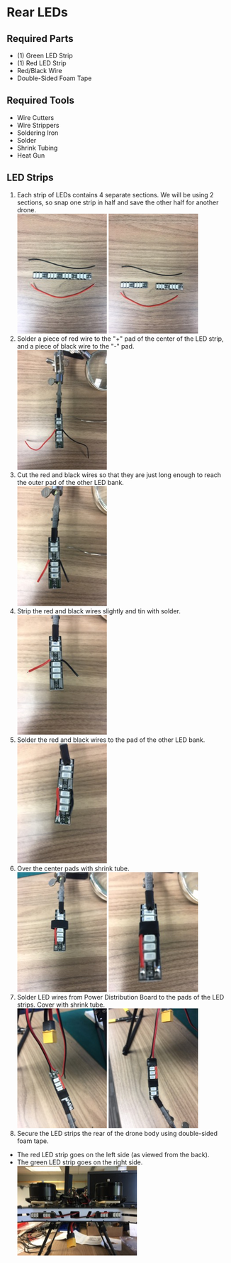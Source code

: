 Rear LEDs
==

Required Parts
--

- (1) Green LED Strip
- (1) Red LED Strip
- Red/Black Wire
- Double-Sided Foam Tape

Required Tools
--

- Wire Cutters
- Wire Strippers
- Soldering Iron
- Solder
- Shrink Tubing
- Heat Gun


LED Strips
--

1. Each strip of LEDs contains 4 separate sections. We will be using 2 sections, so snap one strip in half and save the other half for another drone.\
  ![LED - Full Strip](../images/led_full_strip.jpg)
  ![LED - Half Strip](../images/led_half_strip.jpg)
1. Solder a piece of red wire to the "+" pad of the center of the LED strip, and a piece of black wire to the "-" pad.\
  ![LED - Center Wires](../images/led_center_wires.jpg)
1. Cut the red and black wires so that they are just long enough to reach the outer pad of the other LED bank.\
  ![LED - Wires Cut](../images/led_wires_cut.jpg)
1. Strip the red and black wires slightly and tin with solder.\
  ![LED - Wires Stripped](../images/led_wires_stripped.jpg)
1. Solder the red and black wires to the pad of the other LED bank.\
  ![LED - Wires Complete](../images/led_wires_complete.jpg)
1. Over the center pads with shrink tube.\
  ![LED - Center Shrink Tube](../images/led_shrink_tube_1.jpg)
  ![LED - Center Shrink Tube](../images/led_shrink_tube_2.jpg)
1. Solder LED wires from Power Distribution Board to the pads of the LED strips. Cover with shrink tube.\
  ![LED - PDB Wires](../images/led_pdb_wires.jpg)
  ![LED - PDB Wires](../images/led_shrink_tube_3.jpg)
1. Secure the LED strips the rear of the drone body using double-sided foam tape.
  - The red LED strip goes on the left side (as viewed from the back).
  - The green LED strip goes on the right side.\
  ![LED - Installed](../images/led_installed.jpg)
